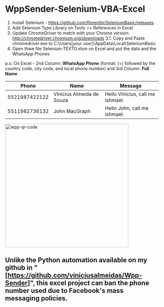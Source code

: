 # WppSender-Selenium-VBA-Excel

1. Install Selenium - https://github.com/florentbr/SeleniumBasic/releases</n>
2. Add Selenium Type Library on Tools >> References in Excel</n>
3. Update ChromeDriver to match with your Chrome version: http://chromedriver.chromium.org/downloads</n>
	  3.1. Copy and Paste chromedriver.exe to C:\Users\[*your user*]\AppData\Local\SeleniumBasic </n>
4. Open thwe file Selenium-TEXTO.xlsm on Excel and put the data and the WhatsApp Phones</n>

p.s: On Excel - 2nd Column: <b>WhatsApp Phone</b> (format:  (+) followed by the country code, city code, and local phone number) </n>  and 3rd Column: <b>Full Name</b> 

Phone | Name | Message
-------|--------|--------  
5521987422122 | Vinicius Almeida de Souza | Hello Vinícius, call me ishmael.
5511982736132 | John MacGraph | Hello John, call me ishmael.


<img width="404" alt="wpp-qr-code" src="https://user-images.githubusercontent.com/39459689/92387947-cff35400-f0ec-11ea-8141-b0cd9d0244ec.png">


## Unlike the Python automation available on my github in "[https://github.com/viniciusalmeidas/Wpp-Sender]", this excel project can ban the phone number used due to Facebook's mass messaging policies.
